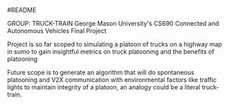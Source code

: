 #README

GROUP: TRUCK-TRAIN
George Mason University's CS690 Connected and Autonomous Vehicles Final Project

Project is so far scoped to simulating a platoon of trucks on a highway map in sumo to gain insightful metrics on truck platooning and the benefits of platooning

Future scope is to generate an algorithm that will do spontaneous platooning and V2X communication with environmental factors like traffic lights to maintain integrity of a platoon, an analogy could be a literal truck-train. 

